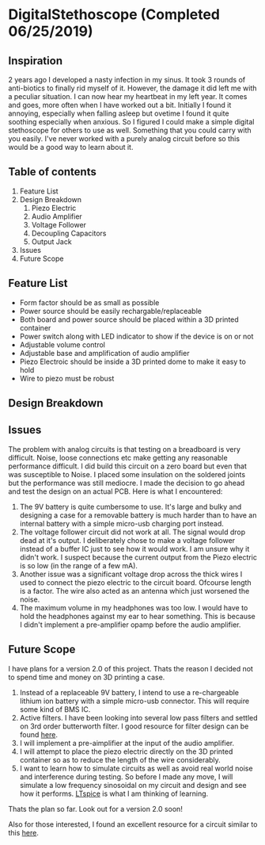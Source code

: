 # DigitalStethoscope (Completed 06/25/2019)

## Inspiration
2 years ago I developed a nasty infection in my sinus. It took 3 rounds of anti-biotics to finally rid myself of it. However, the damage it did left me with a peculiar situation.
I can now hear my heartbeat in my left year. It comes and goes, more often when I have worked out a bit. Initially I found it annoying, especially when falling asleep but ovetime
I found it quite soothing especially when anxious. So I figured I could make a simple digital stethoscope for others to use as well. Something that you could carry with you easily.
I've never worked with a purely analog circuit before so this would be a good way to learn about it.

## Table of contents
1. Feature List 
2. Design Breakdown
    1. Piezo Electric
    2. Audio Amplifier
    3. Voltage Follower
    4. Decoupling Capacitors
    5. Output Jack
3. Issues
4. Future Scope

## Feature List
- Form factor should be as small as possible
- Power source should be easily rechargable/replaceable
- Both board and power source should be placed within a 3D printed container
- Power switch along with LED indicator to show if the device is on or not
- Adjustable volume control
- Adjustable base and amplification of audio amplifier
- Piezo Electroic should be inside a 3D printed dome to make it easy to hold
- Wire to piezo must be robust

## Design Breakdown

## Issues
The problem with analog circuits is that testing on a breadboard is very difficult. Noise, loose connections etc make getting any reasonable performance difficult. I did build 
this circuit on a zero board but even that was susceptible to Noise. I placed some insulation on the soldered joints but the performance was still mediocre. I made the decision 
to go ahead and test the design on an actual PCB. Here is what I encountered:

1. The 9V battery is quite cumbersome to use. It's large and bulky and designing a case for a removable battery is much harder than to have an internal battery with
a simple micro-usb charging port instead.
2. The voltage follower circuit did not work at all. The signal would drop dead at it's output. I deliberately chose to make a voltage follower instead of a buffer IC 
 just to see how it would work. I am unsure why it didn't work. I suspect because the current output from the Piezo electric is so low (in the range of a few mA).
3. Another issue was a significant voltage drop across the thick wires I used to connect the piezo electric to the circuit board. Ofcourse length is a factor. The wire
also acted as an antenna which just worsened the noise.
4. The maximum volume in my headphones was too low. I would have to hold the headphones against my ear to hear something. This is because I didn't implement
a pre-amplifier opamp before the audio amplifier. 

## Future Scope
I have plans for a version 2.0 of this project. Thats the reason I decided not to spend time and money on 3D printing a case.

1. Instead of a replaceable 9V battery, I intend to use a re-chargeable lithium ion battery with a simple micro-usb connector. This will require some kind of BMS IC.
2. Active filters. I have been looking into several low pass filters and settled on 3rd order butterworth filter. I good resource for filter design can be found [here](https://tools.analog.com/en/filterwizard/).
3. I will implement a pre-aimplifier at the input of the audio amplifier.
4. I will attempt to place the piezo electric directly on the 3D printed container so as to reduce the length of the wire considerably.
5. I want to learn how to simulate circuits as well as avoid real world noise and interference during testing. So before I made any move, I will 
simulate a low frequency sinosoidal on my circuit and design and see how it performs. 
[LTspice](https://www.analog.com/en/design-center/design-tools-and-calculators/ltspice-simulator.html) is what I am thinking of learning. 

Thats the plan so far. Look out for a version 2.0 soon!

Also for those interested, I found an excellent resource for a circuit similar to this [here](https://www.engineersgarage.com/contributions/designing-250-milli-watt-audio-power-amplifier-2-9/).
